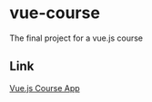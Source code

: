 # vue-course
The final project for a vue.js course

## Link
[Vue.js Course App](vue-course-69612.web.app)
